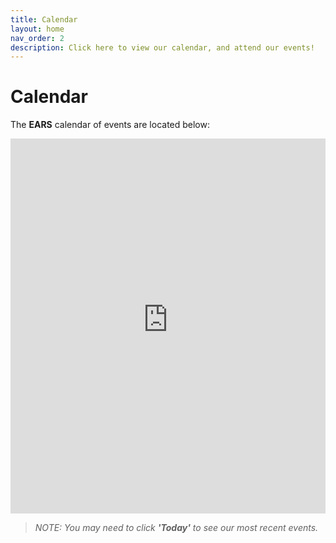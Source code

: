 ```yaml
---
title: Calendar
layout: home
nav_order: 2
description: Click here to view our calendar, and attend our events!
---
```


<h1><b>Calendar</b></h1>

The **EARS** calendar of events are located below: 

<iframe src="https://open-web-calendar.hosted.quelltext.eu/calendar.html?specification_url=https://surreyears.github.io/wiki/json/calendar_spec.json" 
    sandbox="allow-scripts allow-same-origin allow-top-navigation"
    allowTransparency="true" scrolling="no" 
    frameborder="0" height="600px" width="100%"> </iframe>

> *NOTE: You may need to click **'Today'** to see our most recent events.*